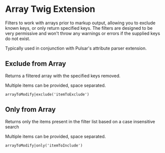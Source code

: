 # Array Twig Extension

Filters to work with arrays prior to markup output, allowing you to exclude known keys, or only return specified keys. The filters are designed to be very permissive and won't throw any warnings or errors if the supplied keys do not exist.

Typically used in conjunction with Pulsar's attribute parser extension.

## Exclude from Array

Returns a filtered array with the specified keys removed.

Multiple items can be provided, space separated.

```
arrayToModify|exclude('itemToExclude')
```

## Only from Array

Returns only the items present in the filter list based on a case insensitive search

Multiple items can be provided, space separated.

```
arrayToModify|only('itemToInclude')
```